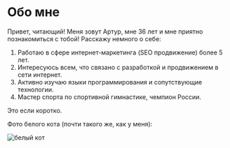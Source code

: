 # Обо мне

Привет, читающий! Меня зовут Артур, мне 36 лет и мне приятно познакомиться с тобой! Расскажу немного о себе:

1. Работаю в сфере интернет-маркетинга (SEO продвижение) более 5 лет.
2. Интересуюсь всем, что связано с разработкой и продвижением в сети интернет.
3. Активно изучаю языки программирования и сопутствующие технологии.
4. Мастер спорта по спортивной гимнастике, чемпион России.

Это если коротко.

Фото белого кота (почти такого же, как у меня):

![белый кот](https://www.zastavki.com/pictures/originals/2018Animals___Cats_The_white_Angora_cat_lays_on_the_bed_125373_.jpg)